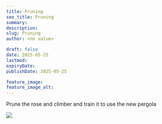 ```yaml
---
title: Pruning
seo_title: Pruning
summary:
description:
slug: Pruning
author: <no value>

draft: false
date: 2025-05-25
lastmod:
expiryDate:
publishDate: 2025-05-25

feature_image:
feature_image_alt:
---
```

Prune the rose and climber and train it to use the new pergola


![](/images/2242.jpeg )